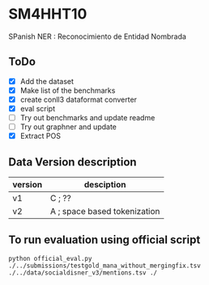 # SM4HHT10

SPanish NER : Reconocimiento de Entidad Nombrada


## ToDo


- [x] Add the dataset
- [x] Make list of the benchmarks
- [x] create conll3 dataformat converter 
- [x] eval script
- [ ] Try out benchmarks and update readme
- [ ] Try out graphner and update
- [x] Extract POS 

## Data Version description

|version|desciption|
|---|---|
|v1|C ; ??|
|v2|A ; space based tokenization |

## To run evaluation using official script

```
python official_eval.py ./../submissions/testgold_mana_without_mergingfix.tsv ./../data/socialdisner_v3/mentions.tsv ./
```
